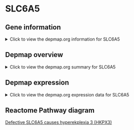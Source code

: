 <h1>SLC6A5</h1>

<h2>Gene information</h2>
<details>
  <summary>Click to view the depmap.org information for SLC6A5</summary>
  <iframe src="https://depmap.org/portal/gene/SLC6A5?tab=about" style="border:none;width:100%;height:800px"></iframe>
</details>

<h2>Depmap overview</h2>
<details>
  <summary>Click to view the depmap.org summary for SLC6A5</summary>
  <iframe src="https://depmap.org/portal/gene/SLC6A5?tab=overview" style="border:none;width:100%;height:800px"></iframe>
</details>

<h2>Depmap expression</h2>
<details>
  <summary>Click to view the depmap.org expression data for SLC6A5</summary>
  <iframe src="https://depmap.org/portal/gene/SLC6A5?tab=characterization" style="border:none;width:100%;height:800px"></iframe>
</details>



<h2>Reactome Pathway diagram</h2>
<a href="https://reactome.org/PathwayBrowser/#/R-HSA-5619089">Defective SLC6A5 causes hyperekplexia 3 (HKPX3)</a>



